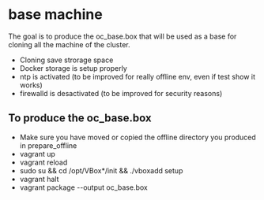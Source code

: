 # base machine

The goal is to produce the oc_base.box that will be used as a base for cloning all the machine of the cluster. 

*   Cloning save strorage space
*   Docker storage is setup properly 
*   ntp is activated  (to be improved for really offline env, even if test show it works)
*   firewalld is desactivated  (to be improved for security reasons)


## To produce the oc_base.box 

*   Make sure you have moved or copied the offline directory you produced in prepare_offline
*   vagrant up
*   vagrant reload 
*   sudo su && cd /opt/VBox*/init && ./vboxadd setup
*   vagrant halt 
*   vagrant package --output oc_base.box 
